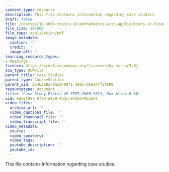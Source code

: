 ```yaml
---
content_type: resource
description: This file contains information regarding case studies.
draft: false
file: /courses/18-s096-topics-in-mathematics-with-applications-in-finance-fall-2013/6da5f0570f7ed8594a3c84365795a572_MIT18_S096F13_ETF_pridA_15.pdf
file_size: 103460
file_type: application/pdf
image_metadata:
  caption: ''
  credit: ''
  image-alt: ''
learning_resource_types:
- Readings
license: https://creativecommons.org/licenses/by-nc-sa/4.0/
ocw_type: OCWFile
parent_title: Case Studies
parent_type: CourseSection
parent_uid: 2b463a8a-0a52-09f1-38e5-d6814ffaf688
resourcetype: Document
title: 'Case Study Plots: US ETFS 2009-2013, Max Alloc 0.30'
uid: 6da5f057-0f7e-d859-4a3c-84365795a572
video_files:
  archive_url: ''
  video_captions_file: ''
  video_thumbnail_file: ''
  video_transcript_file: ''
video_metadata:
  source: ''
  video_speakers: ''
  video_tags: ''
  youtube_description: ''
  youtube_id: ''
---
```

This file contains information regarding case studies.